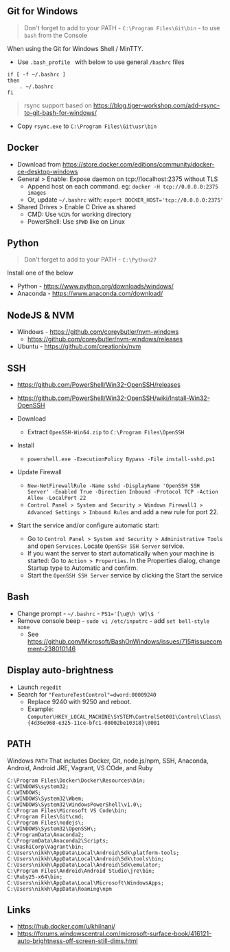 ## Git for Windows

> Don't forget to add to your PATH - `C:\Program Files\Git\bin` - to use `bash` from the Console

When using the Git for Windows Shell / MinTTY.

- Use `.bash_profile ` with below to use general `/bashrc` files
```
if [ -f ~/.bashrc ]
then
    . ~/.bashrc
fi
```

> rsync support based on https://blog.tiger-workshop.com/add-rsync-to-git-bash-for-windows/

- Copy `rsync.exe` to `C:\Program Files\Git\usr\bin` 

## Docker

- Download from https://store.docker.com/editions/community/docker-ce-desktop-windows
- General > Enable: Expose daemon on tcp://localhost:2375 without TLS
    - Append host on each command. eg: `docker -H tcp://0.0.0.0:2375 images`
    - Or, update `~/.bashrc` with: `export DOCKER_HOST='tcp://0.0.0.0:2375'`
- Shared Drives > Enable C Drive as shared
    - CMD: Use `%CD%` for working directory
    - PowerShell: Use `$PWD` like on Linux

## Python

> Don't forget to add to your PATH - `C:\Python27`


Install one of the below
 
- Python - https://www.python.org/downloads/windows/
- Anaconda - https://www.anaconda.com/download/


## NodeJS & NVM

- Windows - https://github.com/coreybutler/nvm-windows
    - https://github.com/coreybutler/nvm-windows/releases
- Ubuntu - https://github.com/creationix/nvm

## SSH

- https://github.com/PowerShell/Win32-OpenSSH/releases
- https://github.com/PowerShell/Win32-OpenSSH/wiki/Install-Win32-OpenSSH

- Download
    - Extract `OpenSSH-Win64.zip` to `C:\Program Files\OpenSSH`
- Install
    - `powershell.exe -ExecutionPolicy Bypass -File install-sshd.ps1`
- Update Firewall
    - `New-NetFirewallRule -Name sshd -DisplayName 'OpenSSH SSH Server' -Enabled True -Direction Inbound -Protocol TCP -Action Allow -LocalPort 22`
    - `Control Panel > System and Security > Windows Firewall1 > Advanced Settings > Inbound Rules` and add a new rule for port 22.
- Start the service and/or configure automatic start:
    - Go to `Control Panel > System and Security > Administrative Tools` and open `Services`. Locate `OpenSSH SSH Server` service.
    - If you want the server to start automatically when your machine is started: Go to `Action > Properties`. In the Properties dialog, change Startup type to Automatic and confirm.
    - Start the `OpenSSH SSH Server` service by clicking the Start the service

## Bash

- Change prompt - `~/.bashrc` - `PS1='[\u@\h \W]\$ '`
- Remove console beep - `sudo vi /etc/inputrc` - add `set bell-style none`
    - See https://github.com/Microsoft/BashOnWindows/issues/715#issuecomment-238010146

## Display auto-brightness

- Launch `regedit`
- Search for `"FeatureTestControl"=dword:00009240`
    - Replace 9240 with 9250 and reboot.
    - Example: `Computer\HKEY_LOCAL_MACHINE\SYSTEM\ControlSet001\Control\Class\{4d36e968-e325-11ce-bfc1-08002be10318}\0001`
    
## PATH

Windows `PATH` That includes Docker, Git, node.js/npm, SSH, Anaconda, Android, Android JRE, Vagrant, VS COde, and Ruby

```
C:\Program Files\Docker\Docker\Resources\bin;
C:\WINDOWS\system32;
C:\WINDOWS;
C:\WINDOWS\System32\Wbem;
C:\WINDOWS\System32\WindowsPowerShell\v1.0\;
C:\Program Files\Microsoft VS Code\bin;
C:\Program Files\Git\cmd;
C:\Program Files\nodejs\;
C:\WINDOWS\System32\OpenSSH\;
C:\ProgramData\Anaconda2;
C:\ProgramData\Anaconda2\Scripts;
C:\HashiCorp\Vagrant\bin;
C:\Users\nikkh\AppData\Local\Android\Sdk\platform-tools;
C:\Users\nikkh\AppData\Local\Android\Sdk\tools\bin;
C:\Users\nikkh\AppData\Local\Android\Sdk\emulator;
C:\Program Files\Android\Android Studio\jre\bin;
C:\Ruby25-x64\bin;
C:\Users\nikkh\AppData\Local\Microsoft\WindowsApps;
C:\Users\nikkh\AppData\Roaming\npm
```

## Links

- https://hub.docker.com/u/khilnani/
- https://forums.windowscentral.com/microsoft-surface-book/416121-auto-brightness-off-screen-still-dims.html
